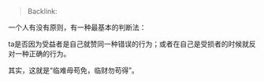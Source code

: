 > Backlink: 

一个人有没有原则，有一种最基本的判断法：  
  
ta是否因为受益者是自己就赞同一种错误的行为；或者在自己是受损者的时候就反对一种正确的行为。  
  
其实，这就是“临难毋苟免，临财勿苟得”。
